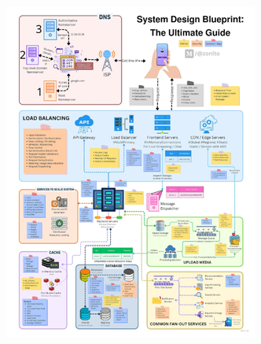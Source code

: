 <div id="header" align="center">
  <img src="https://github.com/lexbrown/DE-Summary/blob/main/System%20Design/system_design_brief.png"width="750"/>
</div>